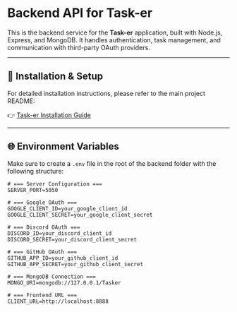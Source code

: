 # Backend API for Task-er

This is the backend service for the **Task-er** application, built with Node.js, Express, and MongoDB. It handles authentication, task management, and communication with third-party OAuth providers.

---

## 🔧 Installation & Setup

For detailed installation instructions, please refer to the main project README:

👉 [Task-er Installation Guide](https://github.com/S0KPiseth/TaskMaster/blob/65d0729cfeefd22883e9002a1a47663c9842eba9/README.md)

---

## 🌐 Environment Variables

Make sure to create a `.env` file in the root of the backend folder with the following structure:

```env
# === Server Configuration ===
SERVER_PORT=5050

# === Google OAuth ===
GOOGLE_CLIENT_ID=your_google_client_id
GOOGLE_CLIENT_SECRET=your_google_client_secret

# === Discord OAuth ===
DISCORD_ID=your_discord_client_id
DISCORD_SECRET=your_discord_client_secret

# === GitHub OAuth ===
GITHUB_APP_ID=your_github_client_id
GITHUB_APP_SECRET=your_github_client_secret

# === MongoDB Connection ===
MONGO_URI=mongodb://127.0.0.1/Tasker

# === Frontend URL ===
CLIENT_URL=http://localhost:8888
```
